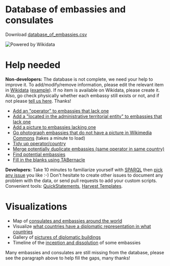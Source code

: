 # Database of embassies and consulates

Download [database_of_embassies.csv](https://raw.githubusercontent.com/database-of-embassies/database-of-embassies/master/database_of_embassies.csv)

![Powered by Wikidata](https://upload.wikimedia.org/wikipedia/commons/thumb/4/41/Wikidata_Stamp_Rec_Light.svg/200px-Wikidata_Stamp_Rec_Light.svg.png)

# Help needed

**Non-developers:** The database is not complete, we need your help to improve it. To add/modify/remove information, please edit the relevant item in [Wikidata](http://wikidata.org) ([example](https://www.wikidata.org/wiki/Q2841718)). If no item is available on Wikidata, please create it. Also, go check physically whether each embassy still exists or not, and if not please [tell us here](https://github.com/nicolas-raoul/database-of-embassies/issues/new). Thanks!

- [Add an "operator" to embassies that lack one](https://query.wikidata.org/#%23%20Diplomatic%20missions%20with%20no%20operator.%0ASELECT%20DISTINCT%0A%09%3FQID%20%28SAMPLE%28COALESCE%28%3Fen_label%2C%20%3Fitem_label%29%29%20as%20%3Flabel%29%0A%09%28SAMPLE%28%3Ftype_label%29%20as%20%3Ftype%29%0A%09%28SAMPLE%28%3Fcountry_label%29%20as%20%3Fcountry%29%09%0AWHERE%20%7B%0A%09%23%20Any%20type%20of%20embassy%20or%20consulate%0A%09%7B%3FQID%20p%3AP31%2Fps%3AP31%2Fwdt%3AP279%2a%20wd%3AQ3917681%7D%0A%09UNION%20%7B%3FQID%20p%3AP31%2Fps%3AP31%2Fwdt%3AP279%2a%20wd%3AQ5244910%7D%0A%09UNION%20%7B%3FQID%20p%3AP31%2Fps%3AP31%2Fwdt%3AP279%2a%20wd%3AQ7843791%7D%0A%09UNION%20%7B%3FQID%20p%3AP31%2Fps%3AP31%2Fwdt%3AP279%2a%20wd%3AQ61881945%7D%0A%09UNION%20%7B%3FQID%20p%3AP31%2Fps%3AP31%2Fwdt%3AP279%2a%20wd%3AQ18414273%7D%0A%09UNION%20%7B%3FQID%20p%3AP31%2Fps%3AP31%2Fwdt%3AP279%2a%20wd%3AQ73088858%7D%0A%20%20%0A%20%20%09%23%20Exclude%20places%20that%20are%20not%20in%20operation%20anymore%0A%09MINUS%20%7B%3FQID%20wdt%3AP582%20%3Fendtime%7D%0A%09MINUS%20%7B%3FQID%20wdt%3AP576%20%3FdissolvedOrAbolished%7D%0A%09MINUS%20%7B%3FQID%20p%3AP31%20%3FinstanceStatement.%20%3FinstanceStatement%20pq%3AP582%20%3FendtimeQualifier%7D%0A%09%0A%20%20%20%20%23%20No%20operator%0A%20%20%20%20MINUS%7B%0A%20%20%20%20%20%20%7B%3FQID%20wdt%3AP137%20%3FoperatorId.%7D%0A%20%20%20%20%20%20UNION%0A%20%20%20%20%20%20%7B%3FQID%20p%3AP31%2Fps%3AP31%20%3Fnunciature.%20%3Fnunciature%20wdt%3AP137%20%3FoperatorId.%7D%0A%20%20%20%20%7D%0A%20%20%0A%20%20%23%20Label%0A%09OPTIONAL%20%7B%3FQID%20rdfs%3Alabel%20%3Fen_label%20.%20FILTER%28LANG%28%3Fen_label%29%20%3D%20%22en%22%29%7D%0A%20%20%20%20OPTIONAL%20%7B%3FQID%20rdfs%3Alabel%20%3Fitem_label%7D%0A%7D%20GROUP%20BY%20%3FQID)
- [Add a "located in the administrative territorial entity" to embassies that lack one](https://query.wikidata.org/#%23Embassies%2Fconsulates%20with%20no%20location%0ASELECT%20%3FQID%20%28SAMPLE%28COALESCE%28%3Fen_label%2C%20%3Fitem_label%29%29%20as%20%3Flabel%29%0AWHERE%0A%7B%0A%09%23%20Any%20type%20of%20embassy%20or%20consulate%0A%09%7B%3FQID%20p%3AP31%2Fps%3AP31%2Fwdt%3AP279%2a%20wd%3AQ3917681%7D%0A%09UNION%20%7B%3FQID%20p%3AP31%2Fps%3AP31%2Fwdt%3AP279%2a%20wd%3AQ5244910%7D%0A%09UNION%20%7B%3FQID%20p%3AP31%2Fps%3AP31%2Fwdt%3AP279%2a%20wd%3AQ7843791%7D%0A%09UNION%20%7B%3FQID%20p%3AP31%2Fps%3AP31%2Fwdt%3AP279%2a%20wd%3AQ61881945%7D%0A%09UNION%20%7B%3FQID%20p%3AP31%2Fps%3AP31%2Fwdt%3AP279%2a%20wd%3AQ18414273%7D%0A%09UNION%20%7B%3FQID%20p%3AP31%2Fps%3AP31%2Fwdt%3AP279%2a%20wd%3AQ73088858%7D%0A%20%20%0A%20%20%09%23%20Exclude%20places%20that%20are%20not%20in%20operation%20anymore%0A%09MINUS%20%7B%3FQID%20wdt%3AP582%20%3Fendtime%7D%0A%09MINUS%20%7B%3FQID%20wdt%3AP576%20%3FdissolvedOrAbolished%7D%0A%09MINUS%20%7B%3FQID%20p%3AP31%20%3FinstanceStatement.%20%3FinstanceStatement%20pq%3AP582%20%3FendtimeQualifier%7D%0A%0A%20%20%20%20%23%20No%20country%0A%09MINUS%20%7B%3FQID%20wdt%3AP131%2a%2Fwdt%3AP17%20%3FcountryId.%7D%0A%20%20%0A%20%20%20%20%23%20Label%0A%09OPTIONAL%20%7B%3FQID%20rdfs%3Alabel%20%3Fen_label%20.%20FILTER%28LANG%28%3Fen_label%29%20%3D%20%22en%22%29%7D%0A%20%20%20%20OPTIONAL%20%7B%3FQID%20rdfs%3Alabel%20%3Fitem_label%7D%0A%7D%20%0AGROUP%20BY%20%3FQID)
- [Add a picture to embassies lacking one](https://fist.toolforge.org/wdfist/?depth=3&language=en&project=wikipedia&sparql=SELECT%20DISTINCT%20?QID%20WHERE%20{%20{%20?QID%20p:P31/ps:P31/wdt:P279*%20wd:Q3917681}%20UNION%20{%20?QID%20wdt:P31%20wd:Q7843791}%20UNION%20{?QID%20p:P31/ps:P31/wdt:P279*%20wd:Q7843791}%20UNION%20{?QID%20p:P31/ps:P31/wdt:P279*%20wd:Q61881945}%20UNION%20{?QID%20p:P31/ps:P31/wdt:P279*%20wd:Q18414273}%20UNION%20{?QID%20p:P31/ps:P31/wdt:P279*%20wd:Q73088858}%20MINUS%20{?QID%20wdt:P18%20?image}%20}%20&no_images_only=1&prefilled=1)
- [Go photograph embassies that do not have a picture in Wikimedia Commons](https://tools.wmflabs.org/wikishootme/#lat=0&lng=0&zoom=1&layers=wikidata_no_image&worldwide=1&sparql_filter=%7B%3Fq%20p%3AP31%2Fps%3AP31%2Fwdt%3AP279*%20wd%3AQ3917681%7DUNION%7B%3Fq%20p%3AP31%2Fps%3AP31%2Fwdt%3AP279*%20wd%3AQ7843791%7D%3Fq%20wdt%3AP625%20%3Flocation.MINUS%7B%3Fq%20wdt%3AP18%20%3Fimage%7DMINUS%20%7B%3Fq%20wdt%3AP582%20%3Fendtime%7DMINUS%7B%3Fq%20wdt%3AP582%20%3FdissolvedOrAbolished%7DMINUS%7B%3Fq%20p%3AP31%20%3FinstanceStatement.%3FinstanceStatement%20pq%3AP582%20%3FendtimeQualifier%7DFILTER%20NOT%20EXISTS%7B%3Fq%20p%3AP131%2F(ps%3AP131%2Fp%3AP131)*%20%3Fstatement.%3Fstatement%20ps%3AP131%20%3Farea.%3Fq%20p%3AP131%2F(ps%3AP131%2Fp%3AP131)*%20%3FintermediateStatement.%3FintermediateStatement%20(ps%3AP131%2Fp%3AP131)*%20%3Fstatement.%3FintermediateStatement%20pq%3AP582%20%3FendTime%7D) (takes a minute to load)
- [Tidy up operator/country](https://query.wikidata.org/#%23Embassies%2Fconsulates%20with%20the%20same%20QID%20for%20operator%20and%20country.%20It%20should%20never%20be%20the%20same.%0ASELECT%20%3FQID%20%28SAMPLE%28COALESCE%28%3Fen_label%2C%20%3FQID_label%29%29%20as%20%3Flabel%29%0AWHERE%0A%7B%0A%09%23%20Any%20type%20of%20embassy%20or%20consulate%0A%09%7B%3FQID%20p%3AP31%2Fps%3AP31%2Fwdt%3AP279%2a%20wd%3AQ3917681%7D%0A%09UNION%20%7B%3FQID%20p%3AP31%2Fps%3AP31%2Fwdt%3AP279%2a%20wd%3AQ5244910%7D%0A%09UNION%20%7B%3FQID%20p%3AP31%2Fps%3AP31%2Fwdt%3AP279%2a%20wd%3AQ7843791%7D%0A%09UNION%20%7B%3FQID%20p%3AP31%2Fps%3AP31%2Fwdt%3AP279%2a%20wd%3AQ61881945%7D%0A%09UNION%20%7B%3FQID%20p%3AP31%2Fps%3AP31%2Fwdt%3AP279%2a%20wd%3AQ18414273%7D%0A%09UNION%20%7B%3FQID%20p%3AP31%2Fps%3AP31%2Fwdt%3AP279%2a%20wd%3AQ73088858%7D%0A%20%0A%20%7B%3FQID%20wdt%3AP137%20%3Foperator%7D%0A%20UNION%0A%20%7B%3FQID%20p%3AP31%2Fps%3AP31%2Fwdt%3AP279%2a%20%3Fparent.%20%3Fparent%20wdt%3AP137%20%3Foperator.%7D%20%23%20Case%20of%20apostolic%20nunciatures%0A%20%0A%20%3FQID%20wdt%3AP131%2a%2Fwdt%3AP17%20%3Foperator.%20%23%20Country%20same%20as%20operator%0A%20%0A%09OPTIONAL%20%7B%3FQID%20rdfs%3Alabel%20%3Fen_label%20.%20FILTER%28LANG%28%3Fen_label%29%20%3D%20%22en%22%29%7D%0A%20OPTIONAL%20%7B%3FQID%20rdfs%3Alabel%20%3FQID_label%7D%0A%7D%0AGROUP%20BY%20%3FQID
)
- [Merge potentially duplicate embassies (same operator in same country)](https://query.wikidata.org/#%23%20Find%20embassies%20that%20might%20be%20duplicates%0ASELECT%20DISTINCT%0A%09%3Fcountry%20%3Foperator%20%3Fitem1%20%3Flabel1%20%3Fitem2%20%3Flabel2%0AWHERE%20%7B%0A%20%20%20%20%23%20Embassies...%0A%09%3Fitem1%20wdt%3AP31%20wd%3AQ3917681.%20%3Fitem1%20rdfs%3Alabel%20%3Flabel1.%20FILTER%20%28lang%28%3Flabel1%29%20%3D%20%22en%22%29.%0A%09%3Fitem2%20wdt%3AP31%20wd%3AQ3917681.%20%3Fitem2%20rdfs%3Alabel%20%3Flabel2.%20FILTER%20%28lang%28%3Flabel2%29%20%3D%20%22en%22%29.%0A%20%20%0A%20%20%20%20%23%20with%20the%20same%20country...%0A%09%3Fitem1%20wdt%3AP131%2a%2Fwdt%3AP17%20%3FcountryId.%20%3FcountryId%20rdfs%3Alabel%20%3Fcountry.%20FILTER%20%28lang%28%3Fcountry%29%20%3D%20%22en%22%29.%0A%09%3Fitem2%20wdt%3AP131%2a%2Fwdt%3AP17%20%3FcountryId.%0A%09%0A%20%20%20%20%23%20and%20the%20same%20operator.%0A%09%3Fitem1%20wdt%3AP137%20%3FoperatorId.%0A%09%3Fitem2%20wdt%3AP137%20%3FoperatorId.%20%3FoperatorId%20rdfs%3Alabel%20%3Foperator.%20FILTER%20%28lang%28%3Foperator%29%20%3D%20%22en%22%29.%0A%0A%20%20%20%20%23%20Ignore%20embassies%20that%20are%20marked%20as%20ended.%0A%20%20%20%20MINUS%20%7B%3Fitem1%20wdt%3AP582%20%3Fendtime1.%7D%09%20%20%20%20MINUS%20%7B%3Fitem1%20wdt%3AP576%20%3FdissolvedOrAbolished1.%7D%0A%09MINUS%20%7B%3FinstanceStatement1%20pq%3AP582%20%3FendtimeQualifier1.%7D%09%3Fitem1%20p%3AP31%20%3FinstanceStatement1.%0A%20%20%20%20MINUS%20%7B%3Fitem2%20wdt%3AP582%20%3Fendtime2.%7D%09%20%20%20%20MINUS%20%7B%3Fitem2%20wdt%3AP576%20%3FdissolvedOrAbolished2.%7D%0A%09MINUS%20%7B%3FinstanceStatement2%20pq%3AP582%20%3FendtimeQualifier2.%7D%09%3Fitem2%20p%3AP31%20%3FinstanceStatement2.%0A%20%20%0A%09FILTER%20%28%3Fitem1%20%21%3D%20%3Fitem2%29.%0A%7D%20ORDER%20BY%20ASC%28%3Fcountry%29%20ASC%28%3Foperator%29)
- [Find potential embassies](https://query.wikidata.org/#%23%20Items%20that%20have%20%22embassy%22%20in%20the%20label%20but%20are%20not%20an%20instance%20of%20embassy.%0A%23%20Most%20of%20them%20are%20really%20not%20embassies%2C%20but%20some%20might%20be%20actual%20embassies%2C%20so%20it%20is%20worth%20checking.%0ASELECT%20DISTINCT%0A%09%3Fitem%20%3FitemLabel%0AWHERE%20%7B%0A%20%20%20%20hint%3AQuery%20hint%3Aoptimizer%20%22None%22.%0A%20%20%20%20SERVICE%20wikibase%3Amwapi%20%7B%0A%20%20%20%20%20%20%20%20bd%3AserviceParam%20wikibase%3Aapi%20%22Search%22%3B%0A%20%20%20%20%20%20%20%20wikibase%3Aendpoint%20%22www.wikidata.org%22%3B%0A%20%20%20%20%20%20%20%20mwapi%3Asrsearch%20%22Embassy%22.%0A%20%20%20%20%20%20%20%20%3Ftitle%20wikibase%3AapiOutput%20mwapi%3Atitle.%0A%20%20%20%20%7D%0A%20%20%20%20BIND%28IRI%28CONCAT%28STR%28wd%3A%29%2C%20%3Ftitle%29%29%20AS%20%3Fitem%29%0A%20%20%20%20%3Fitem%20rdfs%3Alabel%20%3FitemLabel%20.%20filter%28lang%28%3FitemLabel%29%3D%22en%22%29%0A%20%20%20%20FILTER%28regex%28%3FitemLabel%2C%22Embassy.%2B%22%29%29%0A%20%20%0A%20%20%09%23%20Not%20an%20embassy%0A%09MINUS%20%7B%3Fitem%20p%3AP31%2Fps%3AP31%2Fwdt%3AP279%2a%20wd%3AQ3917681%7D%0A%7D)
- [Fill in the blanks using TABernacle](https://goo.gl/Umwpgz)
<!-- - [Add an image to embassies that have a Commons category but no image](https://query.wikidata.org/#SELECT%20DISTINCT%0A%09%3Fwikidata%20%3Fcommons%0AWHERE%20%7B%0A%09%7B%20%3Fwikidata%20p%3AP31%2Fps%3AP31%2Fwdt%3AP279%2a%20wd%3AQ3917681.%20%7D%20UNION%20%7B%20%3Fwikidata%20wdt%3AP31%20wd%3AQ7843791.%20%7D%20%23%20Embassy%20or%20consulate%0A%09%3Fwikidata%20wdt%3AP373%20%3Fcommons%0A%09MINUS%20%7B%3Fwikidata%20wdt%3AP18%20%3Fimage.%7D%0A%7D) -->

**Developers:** Take 10 minutes to familiarize yourself with [SPARQL](https://www.wikidata.org/wiki/Wikidata:SPARQL_query_service/queries) then [pick any issue](https://github.com/nicolas-raoul/database-of-embassies/issues) you like :-) Don't hesitate to create other issues to document any problem with the data, or send pull requests to add your custom scripts. Convenient tools: [QuickStatements](https://tools.wmflabs.org/wikidata-todo/quick_statements.php), [Harvest Templates](https://tools.wmflabs.org/pltools/harvesttemplates/).

# Visualizations
- Map of [consulates and embassies around the world](https://query.wikidata.org/#%23Embassies%20and%20consulates%0A%23defaultView%3AMap%0ASELECT%20DISTINCT%0A%09%28SAMPLE%28%3Fcountry_label%29%20as%20%3Fcountry%29%20%20%20%28SAMPLE%28%3Fcity_label%29%20as%20%3Fcity%29%20%20%20%28SAMPLE%28%3Faddress%29%20as%20%3Faddress%29%20%28SAMPLE%28%3Fcoordinates%29%20as%20%3Fcoordinates%29%0A%09%28SAMPLE%28%3Foperator_label%29%20as%20%3Flayer%29%20%28SAMPLE%28%3Ftype_label%29%20as%20%3Ftype%29%20%20%20%28SAMPLE%28%3Fphone%29%20as%20%3Fphone%29%20%20%20%20%20%28SAMPLE%28%3Femail%29%20as%20%3Femail%29%0A%09%28SAMPLE%28%3Fwebsite%29%20as%20%3Fwebsite%29%20%20%20%20%20%20%20%20%20%28SAMPLE%28%3Fimage%29%20as%20%3Fimage%29%20%20%20%20%20%20%20%3Fwikidata%0A%09%23%28SAMPLE%28%3Ffacebook%29%20as%20%3Ffacebook%29%20%28SAMPLE%28%3Ftwitter%29%20as%20%3Ftwitter%29%20%28SAMPLE%28%3Fyoutube%29%20as%20%3Fyoutube%29%20%28SAMPLE%28%3Finception%29%20as%20%3Finception%29%20%28SAMPLE%28%3FdissolvedOrAbolished%29%20as%20%3FdissolvedOrAbolished%29%0AWHERE%20%7B%0A%09%7B%20%3Fwikidata%20p%3AP31%2Fps%3AP31%2Fwdt%3AP279%2a%20wd%3AQ3917681.%20%7D%20UNION%20%7B%20%3Fwikidata%20p%3AP31%2Fps%3AP31%2Fwdt%3AP279%2a%20wd%3AQ7843791.%20%7D%20%23%20Embassy%20or%20consulate%0A%09%3Fwikidata%20p%3AP31%2Fps%3AP31%20%3FtypeId.%20%3FtypeId%20rdfs%3Alabel%20%3Ftype_label.%20filter%20%28lang%28%3Ftype_label%29%20%3D%20%22en%22%29.%0A%09OPTIONAL%20%7B%3Fwikidata%20wdt%3AP131%2a%2Fwdt%3AP17%20%3FcountryId.%20%3FcountryId%20rdfs%3Alabel%20%3Fcountry_label.%20filter%20%28lang%28%3Fcountry_label%29%20%3D%20%22en%22%29.%7D%0A%09OPTIONAL%20%7B%3Fwikidata%20wdt%3AP131%20%3FcityId.%20%3FcityId%20rdfs%3Alabel%20%3Fcity_label.%20filter%20%28lang%28%3Fcity_label%29%20%3D%20%22en%22%29.%7D%0A%09OPTIONAL%20%7B%3Fwikidata%20wdt%3AP969%20%3Faddress.%7D%0A%09OPTIONAL%20%7B%3Fwikidata%20wdt%3AP625%20%3Fcoordinates.%7D%0A%09OPTIONAL%20%7B%3Fwikidata%20wdt%3AP137%20%3FoperatorId.%20%3FoperatorId%20rdfs%3Alabel%20%3Foperator_label.%20filter%20%28lang%28%3Foperator_label%29%20%3D%20%22en%22%29.%7D%0A%09OPTIONAL%20%7B%3Fwikidata%20wdt%3AP1329%20%3Fphone.%7D%0A%09OPTIONAL%20%7B%3Fwikidata%20wdt%3AP968%20%3Femail.%7D%0A%09OPTIONAL%20%7B%3Fwikidata%20wdt%3AP856%20%3Fwebsite.%7D%0A%09OPTIONAL%20%7B%3Fwikidata%20wdt%3AP2013%20%3Ffacebook.%7D%0A%09OPTIONAL%20%7B%3Fwikidata%20wdt%3AP2002%20%3Ftwitter.%7D%0A%09OPTIONAL%20%7B%3Fwikidata%20wdt%3AP2397%20%3Fyoutube.%7D%0A%09OPTIONAL%20%7B%3Fwikidata%20wdt%3AP18%20%3Fimage.%7D%0A%20%20%09OPTIONAL%20%7B%3Fwikidata%20wdt%3AP571%20%3Finception.%7D%0A%09OPTIONAL%20%7B%3Fwikidata%20wdt%3AP576%20%3FdissolvedOrAbolished.%7D%0A%7D%20GROUP%20BY%20%3Fwikidata%20ORDER%20BY%20ASC%28%3Fcountry%29%20ASC%28%3Fcity%29%20ASC%28%3Foperator%29%20DESC%28%3Ftype%29)
- Visualize [what countries have a diplomatic representation in what countries](https://query.wikidata.org/#%23defaultView%3ADimensions%0ASELECT%20DISTINCT%0A%09%28SAMPLE%28%3Foperator_label%29%20as%20%3Foperator%29%20%28SAMPLE%28%3Fcountry_label%29%20as%20%3Fcountry%29%0AWHERE%20%7B%0A%09%7B%20%3Fwikidata%20p%3AP31%2Fps%3AP31%2Fwdt%3AP279%2a%20wd%3AQ3917681.%20%7D%20UNION%20%7B%20%3Fwikidata%20wdt%3AP31%20wd%3AQ7843791.%20%7D%20%23%20Embassy%20or%20consulate%0A%09%3Fwikidata%20p%3AP31%2Fps%3AP31%20%3FtypeId.%20%3FtypeId%20rdfs%3Alabel%20%3Ftype_label.%20filter%20%28lang%28%3Ftype_label%29%20%3D%20%22en%22%29.%0A%09OPTIONAL%20%7B%3Fwikidata%20wdt%3AP131%2a%2Fwdt%3AP17%20%3FcountryId.%20%3FcountryId%20rdfs%3Alabel%20%3Fcountry_label.%20filter%20%28lang%28%3Fcountry_label%29%20%3D%20%22en%22%29.%7D%0A%09OPTIONAL%20%7B%3Fwikidata%20wdt%3AP137%20%3FoperatorId.%20%3FoperatorId%20rdfs%3Alabel%20%3Foperator_label.%20filter%20%28lang%28%3Foperator_label%29%20%3D%20%22en%22%29.%7D%0A%7D%20GROUP%20BY%20%3Fwikidata)
- Gallery of [pictures of diplomatic buildings](https://query.wikidata.org/#%23Embassies%20and%20consulates%0A%23defaultView%3AImageGrid%0ASELECT%20DISTINCT%0A%09%28SAMPLE%28%3Fcountry_label%29%20as%20%3Fcountry%29%20%20%20%28SAMPLE%28%3Fcity_label%29%20as%20%3Fcity%29%20%20%20%28SAMPLE%28%3Faddress%29%20as%20%3Faddress%29%20%28SAMPLE%28%3Fcoordinates%29%20as%20%3Fcoordinates%29%0A%09%28SAMPLE%28%3Foperator_label%29%20as%20%3Foperator%29%20%28SAMPLE%28%3Ftype_label%29%20as%20%3Ftype%29%20%20%20%28SAMPLE%28%3Fphone%29%20as%20%3Fphone%29%20%20%20%20%20%28SAMPLE%28%3Femail%29%20as%20%3Femail%29%0A%09%28SAMPLE%28%3Fwebsite%29%20as%20%3Fwebsite%29%20%20%20%20%20%20%20%20%20%28SAMPLE%28%3Fimage%29%20as%20%3Fimage%29%20%20%20%20%20%20%20%3Fwikidata%0A%09%28SAMPLE%28%3Ffacebook%29%20as%20%3Ffacebook%29%20%28SAMPLE%28%3Ftwitter%29%20as%20%3Ftwitter%29%20%28SAMPLE%28%3Fyoutube%29%20as%20%3Fyoutube%29%20%28SAMPLE%28%3Finception%29%20as%20%3Finception%29%20%28SAMPLE%28%3FdissolvedOrAbolished%29%20as%20%3FdissolvedOrAbolished%29%0AWHERE%20%7B%0A%09%7B%20%3Fwikidata%20p%3AP31%2Fps%3AP31%2Fwdt%3AP279%2a%20wd%3AQ3917681.%20%7D%20UNION%20%7B%20%3Fwikidata%20wdt%3AP31%20wd%3AQ7843791.%20%7D%20%23%20Embassy%20or%20consulate%0A%09%3Fwikidata%20p%3AP31%2Fps%3AP31%20%3FtypeId.%20%3FtypeId%20rdfs%3Alabel%20%3Ftype_label.%20filter%20%28lang%28%3Ftype_label%29%20%3D%20%22en%22%29.%0A%09OPTIONAL%20%7B%3Fwikidata%20wdt%3AP131%2a%2Fwdt%3AP17%20%3FcountryId.%20%3FcountryId%20rdfs%3Alabel%20%3Fcountry_label.%20filter%20%28lang%28%3Fcountry_label%29%20%3D%20%22en%22%29.%7D%0A%09OPTIONAL%20%7B%3Fwikidata%20wdt%3AP131%20%3FcityId.%20%3FcityId%20rdfs%3Alabel%20%3Fcity_label.%20filter%20%28lang%28%3Fcity_label%29%20%3D%20%22en%22%29.%7D%0A%09OPTIONAL%20%7B%3Fwikidata%20wdt%3AP969%20%3Faddress.%7D%0A%09OPTIONAL%20%7B%3Fwikidata%20wdt%3AP625%20%3Fcoordinates.%7D%0A%09OPTIONAL%20%7B%3Fwikidata%20wdt%3AP137%20%3FoperatorId.%20%3FoperatorId%20rdfs%3Alabel%20%3Foperator_label.%20filter%20%28lang%28%3Foperator_label%29%20%3D%20%22en%22%29.%7D%0A%09OPTIONAL%20%7B%3Fwikidata%20wdt%3AP1329%20%3Fphone.%7D%0A%09OPTIONAL%20%7B%3Fwikidata%20wdt%3AP968%20%3Femail.%7D%0A%09OPTIONAL%20%7B%3Fwikidata%20wdt%3AP856%20%3Fwebsite.%7D%0A%09OPTIONAL%20%7B%3Fwikidata%20wdt%3AP2013%20%3Ffacebook.%7D%0A%09OPTIONAL%20%7B%3Fwikidata%20wdt%3AP2002%20%3Ftwitter.%7D%0A%09OPTIONAL%20%7B%3Fwikidata%20wdt%3AP2397%20%3Fyoutube.%7D%0A%09OPTIONAL%20%7B%3Fwikidata%20wdt%3AP18%20%3Fimage.%7D%0A%20%20%09OPTIONAL%20%7B%3Fwikidata%20wdt%3AP571%20%3Finception.%7D%0A%09OPTIONAL%20%7B%3Fwikidata%20wdt%3AP576%20%3FdissolvedOrAbolished.%7D%0A%7D%20GROUP%20BY%20%3Fwikidata%20ORDER%20BY%20ASC%28%3Fcountry%29%20ASC%28%3Fcity%29%20ASC%28%3Foperator%29%20DESC%28%3Ftype%29)
- Timeline of the [inception and dissolution](https://query.wikidata.org/#%23Embassies%20and%20consulates%0A%23defaultView%3ATimeline%0ASELECT%20DISTINCT%0A%09%28SAMPLE%28%3Fcountry_label%29%20as%20%3Fcountry%29%20%20%20%28SAMPLE%28%3Fcity_label%29%20as%20%3Fcity%29%20%20%20%28SAMPLE%28%3Faddress%29%20as%20%3Faddress%29%20%28SAMPLE%28%3Fcoordinates%29%20as%20%3Fcoordinates%29%0A%09%28SAMPLE%28%3Foperator_label%29%20as%20%3Foperator%29%20%28SAMPLE%28%3Ftype_label%29%20as%20%3Ftype%29%20%20%20%28SAMPLE%28%3Fphone%29%20as%20%3Fphone%29%20%20%20%20%20%28SAMPLE%28%3Femail%29%20as%20%3Femail%29%0A%09%28SAMPLE%28%3Fwebsite%29%20as%20%3Fwebsite%29%20%20%20%20%20%20%20%20%20%28SAMPLE%28%3Fimage%29%20as%20%3Fimage%29%20%20%20%20%20%20%20%3Fwikidata%0A%09%28SAMPLE%28%3Ffacebook%29%20as%20%3Ffacebook%29%20%28SAMPLE%28%3Ftwitter%29%20as%20%3Ftwitter%29%20%28SAMPLE%28%3Fyoutube%29%20as%20%3Fyoutube%29%20%28SAMPLE%28%3Finception%29%20as%20%3Finception%29%20%28SAMPLE%28%3FdissolvedOrAbolished%29%20as%20%3FdissolvedOrAbolished%29%0AWHERE%20%7B%0A%09%7B%20%3Fwikidata%20p%3AP31%2Fps%3AP31%2Fwdt%3AP279%2a%20wd%3AQ3917681.%20%7D%20UNION%20%7B%20%3Fwikidata%20wdt%3AP31%20wd%3AQ7843791.%20%7D%20%23%20Embassy%20or%20consulate%0A%09%3Fwikidata%20p%3AP31%2Fps%3AP31%20%3FtypeId.%20%3FtypeId%20rdfs%3Alabel%20%3Ftype_label.%20filter%20%28lang%28%3Ftype_label%29%20%3D%20%22en%22%29.%0A%09OPTIONAL%20%7B%3Fwikidata%20wdt%3AP131%2a%2Fwdt%3AP17%20%3FcountryId.%20%3FcountryId%20rdfs%3Alabel%20%3Fcountry_label.%20filter%20%28lang%28%3Fcountry_label%29%20%3D%20%22en%22%29.%7D%0A%09OPTIONAL%20%7B%3Fwikidata%20wdt%3AP131%20%3FcityId.%20%3FcityId%20rdfs%3Alabel%20%3Fcity_label.%20filter%20%28lang%28%3Fcity_label%29%20%3D%20%22en%22%29.%7D%0A%09OPTIONAL%20%7B%3Fwikidata%20wdt%3AP969%20%3Faddress.%7D%0A%09OPTIONAL%20%7B%3Fwikidata%20wdt%3AP625%20%3Fcoordinates.%7D%0A%09OPTIONAL%20%7B%3Fwikidata%20wdt%3AP137%20%3FoperatorId.%20%3FoperatorId%20rdfs%3Alabel%20%3Foperator_label.%20filter%20%28lang%28%3Foperator_label%29%20%3D%20%22en%22%29.%7D%0A%09OPTIONAL%20%7B%3Fwikidata%20wdt%3AP1329%20%3Fphone.%7D%0A%09OPTIONAL%20%7B%3Fwikidata%20wdt%3AP968%20%3Femail.%7D%0A%09OPTIONAL%20%7B%3Fwikidata%20wdt%3AP856%20%3Fwebsite.%7D%0A%09OPTIONAL%20%7B%3Fwikidata%20wdt%3AP2013%20%3Ffacebook.%7D%0A%09OPTIONAL%20%7B%3Fwikidata%20wdt%3AP2002%20%3Ftwitter.%7D%0A%09OPTIONAL%20%7B%3Fwikidata%20wdt%3AP2397%20%3Fyoutube.%7D%0A%09OPTIONAL%20%7B%3Fwikidata%20wdt%3AP18%20%3Fimage.%7D%0A%20%20%09OPTIONAL%20%7B%3Fwikidata%20wdt%3AP571%20%3Finception.%7D%0A%09OPTIONAL%20%7B%3Fwikidata%20wdt%3AP576%20%3FdissolvedOrAbolished.%7D%0A%7D%20GROUP%20BY%20%3Fwikidata%20ORDER%20BY%20ASC%28%3Fcountry%29%20ASC%28%3Fcity%29%20ASC%28%3Foperator%29%20DESC%28%3Ftype%29) of some embassies

Many embassies and consulates are still missing from the database, please see the paragraph above to help fill the gaps, many thanks!
